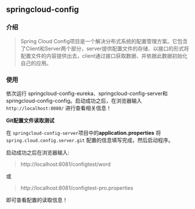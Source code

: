 ## springcloud-config

### 介绍

> Spring Cloud Config项目是一个解决分布式系统的配置管理方案。它包含了Client和Server两个部分，server提供配置文件的存储、以接口的形式将配置文件的内容提供出去，client通过接口获取数据、并依据此数据初始化自己的应用。


### 使用


依次运行 springcloud-config-eureka、springcloud-config-server和springcloud-config-config。启动成功之后，在浏览器输入 `http://localhost:8080/` 进行查看相关信息！



**Git配置文件读取测试**

在 `springcloud-config-server`项目中的**application.properties** 将 `spring.cloud.config.server.git` 配置的信息填写完成，然后启动程序。

启动成功之后在浏览器输入:
>  http://localhost:8081/configtest/word

或

 > http://localhost:8081/configtest-pro.properties

即可查看配置的读取信息！

